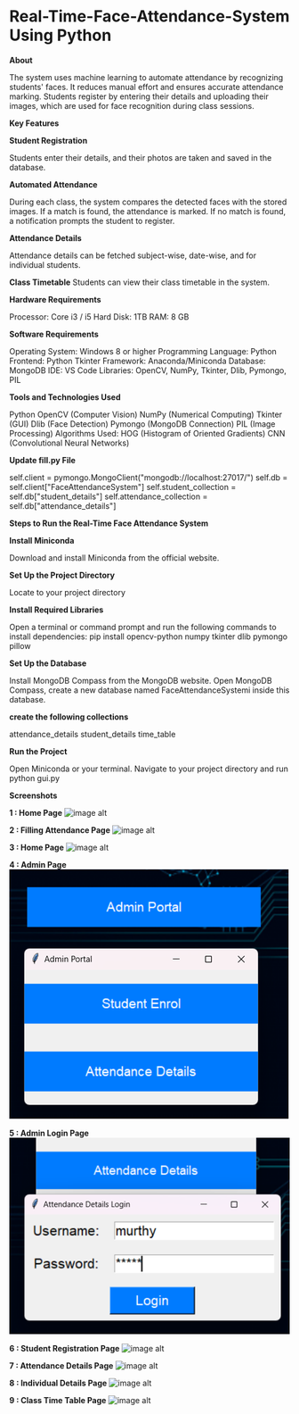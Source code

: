 # Real-Time-Face-Attendance-System Using Python

**About**

The system uses machine learning to automate attendance by recognizing students' faces. It reduces manual effort and ensures accurate attendance marking. Students register by entering their details and uploading their images, which are used for face recognition during class sessions.

**Key Features**

**Student Registration**

Students enter their details, and their photos are taken and saved in the database.

**Automated Attendance**

During each class, the system compares the detected faces with the stored images. If a match is found, the attendance is marked. If no match is found, a notification prompts the student to register.

**Attendance Details**

Attendance details can be fetched subject-wise, date-wise, and for individual students.

**Class Timetable** Students can view their class timetable in the system.

**Hardware Requirements**

Processor: Core i3 / i5
Hard Disk: 1TB
RAM: 8 GB

**Software Requirements**

Operating System: Windows 8 or higher
Programming Language: Python
Frontend: Python Tkinter
Framework: Anaconda/Miniconda
Database: MongoDB
IDE: VS Code
Libraries: OpenCV, NumPy, Tkinter, Dlib, Pymongo, PIL

**Tools and Technologies Used**

Python
OpenCV (Computer Vision)
NumPy (Numerical Computing)
Tkinter (GUI)
Dlib (Face Detection)
Pymongo (MongoDB Connection)
PIL (Image Processing)
Algorithms Used:
HOG (Histogram of Oriented Gradients)
CNN (Convolutional Neural Networks)

**Update fill.py File**

self.client = pymongo.MongoClient("mongodb://localhost:27017/")
self.db = self.client["FaceAttendanceSystem"]
self.student_collection = self.db["student_details"]
self.attendance_collection = self.db["attendance_details"]

**Steps to Run the Real-Time Face Attendance System**

**Install Miniconda**

Download and install Miniconda from the official website.

**Set Up the Project Directory**

Locate to your project directory

**Install Required Libraries**

Open a terminal or command prompt and run the following commands to install dependencies:
pip install opencv-python numpy tkinter dlib pymongo pillow

**Set Up the Database**

Install MongoDB Compass from the MongoDB website.
Open MongoDB Compass, create a new database named FaceAttendanceSystemi inside this database. 

**create the following collections**

attendance_details
student_details
time_table

**Run the Project**

Open Miniconda or your terminal.
Navigate to your project directory and run
python gui.py

**Screenshots**

**1 : Home Page**
![image alt]()

**2 : Filling Attendance Page**
![image alt]()

**3 : Home Page**
![image alt]()

**4 : Admin Page**
![image alt](https://github.com/murthyns18/Real-Time-Face-Attendance-System/blob/07f15047cf7425cd2757fd0b4324a5c387993bd9/Admin%20Prtal.png)

**5 : Admin Login Page**
![image alt](https://github.com/murthyns18/Real-Time-Face-Attendance-System/blob/07f15047cf7425cd2757fd0b4324a5c387993bd9/Admin%20Login.png)

**6 : Student Registration Page**
![image alt]()

**7 : Attendance Details Page**
![image alt]()

**8 : Individual Details Page**
![image alt]()


**9 : Class Time Table Page**
![image alt]()



